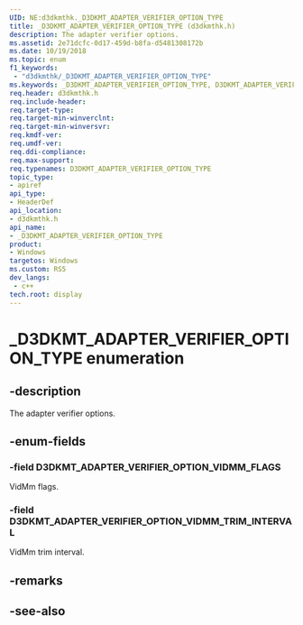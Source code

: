 ```yaml
---
UID: NE:d3dkmthk._D3DKMT_ADAPTER_VERIFIER_OPTION_TYPE
title: _D3DKMT_ADAPTER_VERIFIER_OPTION_TYPE (d3dkmthk.h)
description: The adapter verifier options.
ms.assetid: 2e71dcfc-0d17-459d-b8fa-d5481308172b
ms.date: 10/19/2018
ms.topic: enum
f1_keywords:
 - "d3dkmthk/_D3DKMT_ADAPTER_VERIFIER_OPTION_TYPE"
ms.keywords: _D3DKMT_ADAPTER_VERIFIER_OPTION_TYPE, D3DKMT_ADAPTER_VERIFIER_OPTION_TYPE, 
req.header: d3dkmthk.h
req.include-header:
req.target-type:
req.target-min-winverclnt:
req.target-min-winversvr:
req.kmdf-ver:
req.umdf-ver:
req.ddi-compliance:
req.max-support:
req.typenames: D3DKMT_ADAPTER_VERIFIER_OPTION_TYPE
topic_type: 
- apiref
api_type: 
- HeaderDef
api_location: 
- d3dkmthk.h
api_name: 
- _D3DKMT_ADAPTER_VERIFIER_OPTION_TYPE
product:
- Windows
targetos: Windows
ms.custom: RS5
dev_langs:
 - c++
tech.root: display
---
```


# _D3DKMT_ADAPTER_VERIFIER_OPTION_TYPE enumeration

## -description

The adapter verifier options.

## -enum-fields

### -field D3DKMT_ADAPTER_VERIFIER_OPTION_VIDMM_FLAGS 

VidMm flags.

### -field D3DKMT_ADAPTER_VERIFIER_OPTION_VIDMM_TRIM_INTERVAL 

VidMm trim interval.

## -remarks

## -see-also
